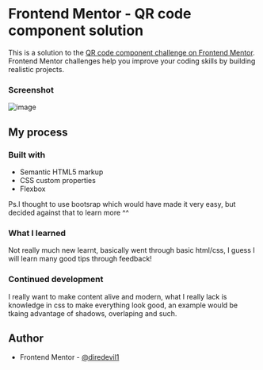# Frontend Mentor - QR code component solution

This is a solution to the [QR code component challenge on Frontend Mentor](https://www.frontendmentor.io/challenges/qr-code-component-iux_sIO_H). Frontend Mentor challenges help you improve your coding skills by building realistic projects.

### Screenshot

![image](https://user-images.githubusercontent.com/97343452/189550066-5c3edd30-e10a-423c-9c88-24cf860a3d1b.png)

## My process

### Built with

- Semantic HTML5 markup
- CSS custom properties
- Flexbox

Ps.I thought to use bootsrap which would have made it very easy, but decided against that to learn more ^^

### What I learned

Not really much new learnt, basically went through basic html/css, I guess I will learn many good tips through feedback!

### Continued development

I really want to make content alive and modern, what I really lack is knowledge in css to make everything look good, an example would be tkaing advantage of shadows, overlaping and such.

## Author

- Frontend Mentor - [@diredevil1](https://www.frontendmentor.io/profile/Diredevil1)
